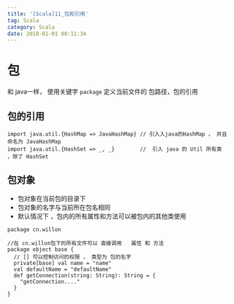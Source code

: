 ```yaml
---
title: '[Scala]11_包和引用'
tag: Scala
category: Scala
date: 2018-01-01 00:11:34
---
```




# 包

和 java一样， 使用关键字  `package` 定义当前文件的 包路径，包的引用


## 包的引用


```
import java.util.{HashMap => JavaHashMap} // 引入入java的HashMap ， 并且命名为 JavaHashMap
import java.util.{HashSet => _, _}        //  引入 java 的 Util 所有类 ，除了 HashSet
```

## 包对象

- 包对象在当前包的目录下
- 包对象的名字与当前所在包名相同
- 默认情况下 ，包内的所有属性和方法可以被包内的其他类使用


```
package cn.willon

//在 cn.willon包下的所有文件可以 直接调用   属性 和 方法
package object base {
  // [] 可以控制访问的权限 ， 类型为 包的名字
  private[base] val name = "name"
  val defaultName = "defaultName"
  def getConnection(string: String): String = {
    "getConnection...."
  }
}

```
